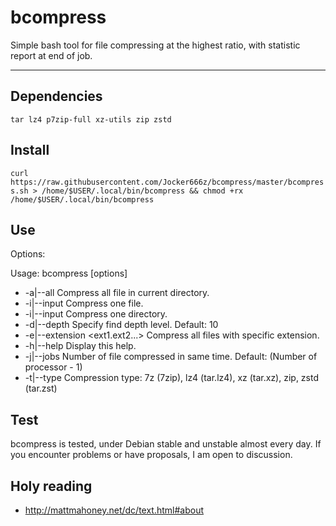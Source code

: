 # bcompress

Simple bash tool for file compressing at the highest ratio, with statistic report at end of job.

--------------------------------------------------------------------------------------------------
## Dependencies
`tar lz4 p7zip-full xz-utils zip zstd`

## Install
`curl https://raw.githubusercontent.com/Jocker666z/bcompress/master/bcompress.sh > /home/$USER/.local/bin/bcompress && chmod +rx /home/$USER/.local/bin/bcompress`


## Use
Options:

Usage: bcompress [options]
* -a|--all                      Compress all file in current directory.
* -i|--input <file>             Compress one file.
* -i|--input <directory>        Compress one directory.
* -d|--depth <number>           Specify find depth level. Default: 10
* -e|--extension <ext1.ext2...> Compress all files with specific extension.
* -h|--help                     Display this help.
* -j|--jobs <number>            Number of file compressed in same time. Default: (Number of processor - 1)
* -t|--type <compression>       Compression type: 7z (7zip), lz4 (tar.lz4), xz (tar.xz), zip, zstd (tar.zst)

## Test
bcompress is tested, under Debian stable and unstable almost every day.
If you encounter problems or have proposals, I am open to discussion.

## Holy reading
* http://mattmahoney.net/dc/text.html#about
